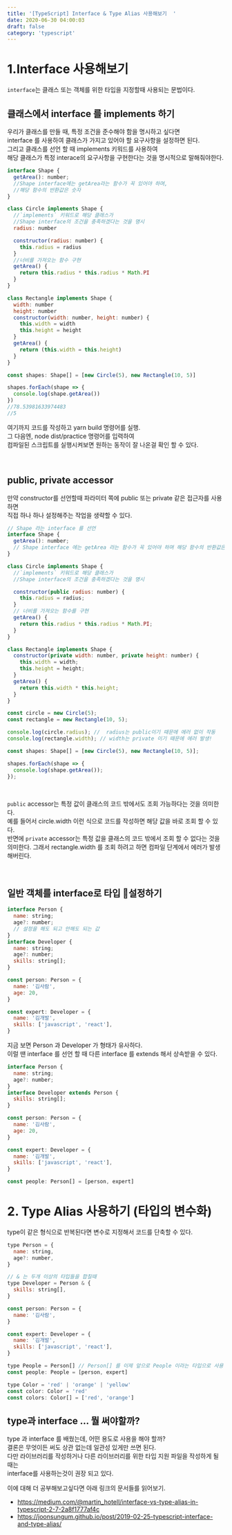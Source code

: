 ```yaml
---
title: '[TypeScript] Interface & Type Alias 사용해보기  '
date: 2020-06-30 04:00:03
draft: false
category: 'typescript'
---
```


# 1.Interface 사용해보기

`interface`는 클래스 또는 객체를 위한 타입을 지정할때 사용되는 문법이다.

## 클래스에서 interface 를 implements 하기

우리가 클래스를 만들 때, 특정 조건을 준수해야 함을 명시하고 싶다면  
interface 를 사용하여 클래스가 가지고 있어야 할 요구사항을 설정하면 된다.  
그리고 클래스를 선언 할 때 implements 키워드를 사용하여  
해당 클래스가 특정 interace의 요구사항을 구현한다는 것을 명시적으로 말해줘야한다.

```jsx
interface Shape {
  getArea(): number;
  //Shape interface에는 getArea라는 함수가 꼭 있어야 하며,
  //해당 함수의 반환값은 숫자
}

class Circle implements Shape {
  //`implements` 키워드로 해당 클래스가
  //Shape interface의 조건을 충족하겠다는 것을 명시
  radius: number

  constructor(radius: number) {
    this.radius = radius
  }
  //너비를 가져오는 함수 구현
  getArea() {
    return this.radius * this.radius * Math.PI
  }
}

class Rectangle implements Shape {
  width: number
  height: number
  constructor(width: number, height: number) {
    this.width = width
    this.height = height
  }
  getArea() {
    return (this.width = this.height)
  }
}

const shapes: Shape[] = [new Circle(5), new Rectangle(10, 5)]

shapes.forEach(shape => {
  console.log(shape.getArea())
})
//78.53981633974483
//5
```

여기까지 코드를 작성하고 yarn build 명령어를 실행.  
그 다음엔, node dist/practice 명령어를 입력하여  
컴파일된 스크립트를 실행시켜보면 원하는 동작이 잘 나온걸 확인 할 수 있다.

<br>

## public, private accessor

만약 constructor를 선언할때 파라미터 쪽에 public 또는 private 같은 접근자를 사용하면  
직접 하나 하나 설정해주는 작업을 생략할 수 있다.

```jsx
// Shape 라는 interface 를 선언
interface Shape {
  getArea(): number;
  // Shape interface 에는 getArea 라는 함수가 꼭 있어야 하며 해당 함수의 반환값은 숫자
}

class Circle implements Shape {
  //`implements` 키워드로 해당 클래스가
  //Shape interface의 조건을 충족하겠다는 것을 명시

  constructor(public radius: number) {
    this.radius = radius;
  }
  // 너비를 가져오는 함수를 구현
  getArea() {
    return this.radius * this.radius * Math.PI;
  }
}

class Rectangle implements Shape {
  constructor(private width: number, private height: number) {
    this.width = width;
    this.height = height;
  }
  getArea() {
    return this.width * this.height;
  }
}

const circle = new Circle(5);
const rectangle = new Rectangle(10, 5);

console.log(circle.radius); //  radius는 public이기 때문에 에러 없이 작동
console.log(rectangle.width); // width는 private 이기 때문에 에러 발생!

const shapes: Shape[] = [new Circle(5), new Rectangle(10, 5)];

shapes.forEach(shape => {
  console.log(shape.getArea());
});
```

<br>

`public` accessor는 특정 값이 클래스의 코드 밖에서도 조회 가능하다는 것을 의미한다.  
예를 들어서 circle.width 이런 식으로 코드를 작성하면 해당 값을 바로 조회 할 수 있다.  
반면에 `private` accessor는 특정 값을 클래스의 코드 밖에서 조회 할 수 없다는 것을 의미한다.
그래서 rectangle.width 를 조회 하려고 하면 컴파일 단계에서 에러가 발생해버린다.

<br>

## 일반 객체를 interface로 타입 설정하기

```jsx
interface Person {
  name: string;
  age?: number;
  // 설정을 해도 되고 안해도 되는 값
}
interface Developer {
  name: string;
  age?: number;
  skills: string[];
}

const person: Person = {
  name: '김사람',
  age: 20,
}

const expert: Developer = {
  name: '김개발',
  skills: ['javascript', 'react'],
}
```

지금 보면 Person 과 Developer 가 형태가 유사하다.  
이럴 땐 interface 를 선언 할 때 다른 interface 를 extends 해서 상속받을 수 있다.

```jsx
interface Person {
  name: string;
  age?: number;
}
interface Developer extends Person {
  skills: string[];
}

const person: Person = {
  name: '김사람',
  age: 20,
}

const expert: Developer = {
  name: '김개발',
  skills: ['javascript', 'react'],
}

const people: Person[] = [person, expert]
```

# 2. Type Alias 사용하기 (타입의 변수화)

type이 같은 형식으로 반복된다면 변수로 지정해서 코드를 단축할 수 있다.

```jsx
type Person = {
  name: string,
  age?: number,
}

// & 는 두개 이상의 타입들을 합칠때
type Developer = Person & {
  skills: string[],
}

const person: Person = {
  name: '김사람',
}

const expert: Developer = {
  name: '김개발',
  skills: ['javascript', 'react'],
}

type People = Person[] // Person[] 를 이제 앞으로 People 이라는 타입으로 사용 할 수 있음
const people: People = [person, expert]

type Color = 'red' | 'orange' | 'yellow'
const color: Color = 'red'
const colors: Color[] = ['red', 'orange']
```

## type과 interface ... 뭘 써야할까?

type 과 interface 를 배웠는데, 어떤 용도로 사용을 해야 할까?  
결론은 무엇이든 써도 상관 없는데 일관성 있게만 쓰면 된다.  
다만 라이브러리를 작성하거나 다른 라이브러리를 위한 타입 지원 파일을 작성하게 될 때는  
interface를 사용하는것이 권장 되고 있다.

이에 대해 더 공부해보고싶다면 아래 링크의 문서들를 읽어보기.

- https://medium.com/@martin_hotell/interface-vs-type-alias-in-typescript-2-7-2a8f1777af4c
- https://joonsungum.github.io/post/2019-02-25-typescript-interface-and-type-alias/

